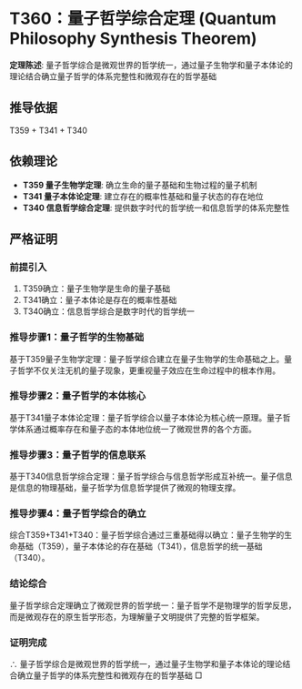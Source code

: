 # T360：量子哲学综合定理 (Quantum Philosophy Synthesis Theorem)

**定理陈述**: 量子哲学综合是微观世界的哲学统一，通过量子生物学和量子本体论的理论结合确立量子哲学的体系完整性和微观存在的哲学基础

## 推导依据
T359 + T341 + T340

## 依赖理论
- **T359 量子生物学定理**: 确立生命的量子基础和生物过程的量子机制
- **T341 量子本体论定理**: 建立存在的概率性基础和量子状态的存在地位
- **T340 信息哲学综合定理**: 提供数字时代的哲学统一和信息哲学的体系完整性

## 严格证明

### 前提引入
1. T359确立：量子生物学是生命的量子基础
2. T341确立：量子本体论是存在的概率性基础
3. T340确立：信息哲学综合是数字时代的哲学统一

### 推导步骤1：量子哲学的生物基础
基于T359量子生物学定理：量子哲学综合建立在量子生物学的生命基础之上。量子哲学不仅关注无机的量子现象，更重视量子效应在生命过程中的根本作用。

### 推导步骤2：量子哲学的本体核心
基于T341量子本体论定理：量子哲学综合以量子本体论为核心统一原理。量子哲学体系通过概率存在和量子态的本体地位统一了微观世界的各个方面。

### 推导步骤3：量子哲学的信息联系
基于T340信息哲学综合定理：量子哲学综合与信息哲学形成互补统一。量子信息是信息的物理基础，量子哲学为信息哲学提供了微观的物理支撑。

### 推导步骤4：量子哲学综合的确立
综合T359+T341+T340：量子哲学综合通过三重基础得以确立：量子生物学的生命基础（T359），量子本体论的存在基础（T341），信息哲学的统一基础（T340）。

### 结论综合
量子哲学综合定理确立了微观世界的哲学统一：量子哲学不是物理学的哲学反思，而是微观存在的原生哲学形态，为理解量子文明提供了完整的哲学框架。

### 证明完成
∴ 量子哲学综合是微观世界的哲学统一，通过量子生物学和量子本体论的理论结合确立量子哲学的体系完整性和微观存在的哲学基础 □
